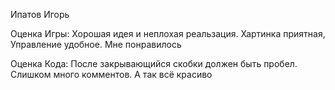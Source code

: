 Ипатов Игорь

Оценка Игры:
Хорошая идея и неплохая реальзация. Хартинка приятная, Управление удобное. Мне понравилось

Оценка Кода:
После закрывающийся скобки должен быть пробел. Слишком много комментов. А так всё красиво
